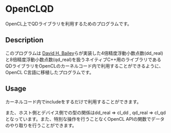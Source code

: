 # OpenCLQD
OpenCL上でQDライブラリを利用するためのプログラムです。

## Description
このプログラムは [David H. Bailey](https://www.davidhbailey.com/dhbsoftware/)らが実装した4倍精度浮動小数点数(dd_real)と8倍精度浮動小数点数(qd_real)を扱うネイティブC++用のライブラリであるQDライブラリをOpenCLのカーネルコード内で利用することができるように、OpenCL C言語に移植したプログラムです。

## Usage
カーネルコード内でincludeをするだけで利用することができます。

また、ホスト側とデバイス側での型の関係はdd_real => cl_dd , qd_real => cl_qd　となっています。また、特別な操作を行うことなくOpenCL APIの関数でデータのやり取りを行うことができます。
